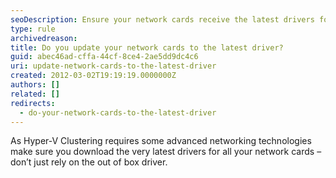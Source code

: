 ```yaml
---
seoDescription: Ensure your network cards receive the latest drivers for optimal Hyper-V Clustering performance and advanced networking features.
type: rule
archivedreason:
title: Do you update your network cards to the latest driver?
guid: abec46ad-cffa-44cf-8ce4-2ae5dd9dc4c6
uri: update-network-cards-to-the-latest-driver
created: 2012-03-02T19:19:19.0000000Z
authors: []
related: []
redirects:
  - do-your-network-cards-to-the-latest-driver
---
```


As Hyper-V Clustering requires some advanced networking technologies make sure you download the very latest drivers for all your network cards – don’t just rely on the out of box driver.

<!--endintro-->
